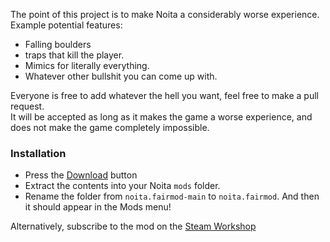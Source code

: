 The point of this project is to make Noita a considerably worse experience.  
Example potential features:  
- Falling boulders
- traps that kill the player.
- Mimics for literally everything.
- Whatever other bullshit you can come up with.
   
Everyone is free to add whatever the hell you want, feel free to make a pull request.  
It will be accepted as long as it makes the game a worse experience, and does not make the game completely impossible.  

### Installation

- Press the [Download](https://github.com/EvaisaDev/noita.fairmod/archive/refs/heads/main.zip) button
- Extract the contents into your Noita `mods` folder.
- Rename the folder from `noita.fairmod-main` to `noita.fairmod`.
And then it should appear in the Mods menu!

Alternatively, subscribe to the mod on the [Steam Workshop](https://steamcommunity.com/sharedfiles/filedetails/?id=3357618827)
